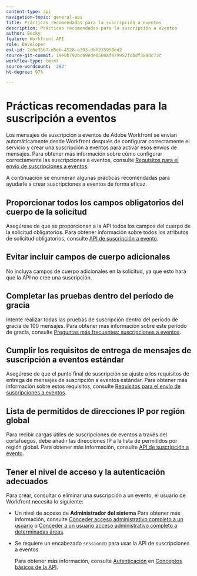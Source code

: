 ```yaml
---
content-type: api
navigation-topic: general-api
title: Prácticas recomendadas para la suscripción a eventos
description: Prácticas recomendadas para la suscripción a eventos
author: Becky
feature: Workfront API
role: Developer
exl-id: 2c6e3567-d5eb-4528-a393-dbf235958ed2
source-git-commit: 19e0b792bc49ede0504af479952fdbdf384dc73c
workflow-type: tm+mt
source-wordcount: '282'
ht-degree: 97%

---
```



# Prácticas recomendadas para la suscripción a eventos

Los mensajes de suscripción a eventos de Adobe Workfront se envían automáticamente desde Workfront después de configurar correctamente el servicio y crear una suscripción a eventos para activar esos envíos de mensajes. Para obtener más información sobre cómo configurar correctamente las suscripciones a eventos, consulte [Requisitos para el envío de suscripciones a eventos](../../wf-api/general/setup-event-sub-endpoint.md).


A continuación se enumeran algunas prácticas recomendadas para ayudarle a crear suscripciones a eventos de forma eficaz.

## Proporcionar todos los campos obligatorios del cuerpo de la solicitud

Asegúrese de que se proporcionan a la API todos los campos del cuerpo de la solicitud obligatorios. Para obtener información sobre todos los atributos de solicitud obligatorios, consulte [API de suscripción a evento](../../wf-api/general/event-subs-api.md).

## Evitar incluir campos de cuerpo adicionales

No incluya campos de cuerpo adicionales en la solicitud, ya que esto hará que la API no cree una suscripción.

## Completar las pruebas dentro del período de gracia

Intente realizar todas las pruebas de suscripción dentro del período de gracia de 100 mensajes. Para obtener más información sobre este período de gracia, consulte [Preguntas más frecuentes: suscripciones a eventos](../../wf-api/general/event-subs-faq.md).

## Cumplir los requisitos de entrega de mensajes de suscripción a eventos estándar

Asegúrese de que el punto final de suscripción se ajuste a los requisitos de entrega de mensajes de suscripción a eventos estándar. Para obtener más información sobre estos requisitos, consulte [Requisitos para el envío de suscripciones a eventos](../../wf-api/general/setup-event-sub-endpoint.md).

## Lista de permitidos de direcciones IP por región global

Para recibir cargas útiles de suscripciones de eventos a través del cortafuegos, debe añadir las direcciones IP a la lista de permitidos por región global. Para obtener más información, consulte [API de suscripción a evento](../../wf-api/general/event-subs-api.md).

## Tener el nivel de acceso y la autenticación adecuados

Para crear, consultar o eliminar una suscripción a un evento, el usuario de Workfront necesita lo siguiente:

* Un nivel de acceso de **Administrador del sistema**
Para obtener más información, consulte [Conceder acceso administrativo completo a un usuario](../../administration-and-setup/add-users/configure-and-grant-access/grant-a-user-full-administrative-access.md) o [Conceder a un usuario acceso administrativo completo a determinadas áreas](../../administration-and-setup/add-users/configure-and-grant-access/grant-users-admin-access-certain-areas.md).

* Se requiere un encabezado `sessionID` para usar la API de suscripciones a eventos

  Para obtener más información, consulte [Autenticación](api-basics.md#authentication) en [Conceptos básicos de la API](api-basics.md).
